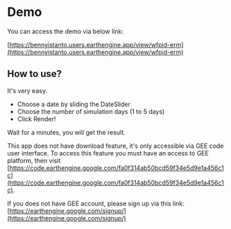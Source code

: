 # Demo

You can access the demo via below link:

[https://bennyistanto.users.earthengine.app/view/wfpid-erm](https://bennyistanto.users.earthengine.app/view/wfpid-erm)

## How to use?

It's very easy.

- Choose a date by sliding the DateSlider
- Choose the number of simulation days (1 to 5 days)
- Click Render!

Wait for a minutes, you will get the result.

This app does not have download feature, it's only accessible via GEE code user interface. To access this feature you must have an access to GEE platform, then visit [https://code.earthengine.google.com/fa0f314ab50bcd59f34e5d9e1a456c1c](https://code.earthengine.google.com/fa0f314ab50bcd59f34e5d9e1a456c1c).

If you does not have GEE account, please sign up via this link: [https://earthengine.google.com/signup/](https://earthengine.google.com/signup/)
